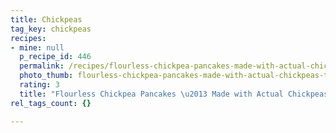 ```yaml
---
title: Chickpeas
tag_key: chickpeas
recipes:
- mine: null
  p_recipe_id: 446
  permalink: /recipes/flourless-chickpea-pancakes-made-with-actual-chickpeas
  photo_thumb: flourless-chickpea-pancakes-made-with-actual-chickpeas-thumb.jpg
  rating: 3
  title: "Flourless Chickpea Pancakes \u2013 Made with Actual Chickpeas"
rel_tags_count: {}

---
```

